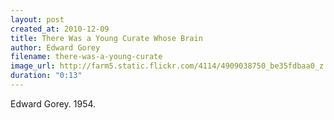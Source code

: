 ```yaml
---
layout: post
created_at: 2010-12-09
title: There Was a Young Curate Whose Brain
author: Edward Gorey
filename: there-was-a-young-curate
image_url: http://farm5.static.flickr.com/4114/4909038750_be35fdbaa0_z.jpg?zz=1
duration: "0:13"
---
```


Edward Gorey.  1954.
